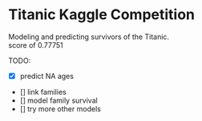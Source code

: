 # Titanic Kaggle Competition
Modeling and predicting survivors of the Titanic.  
score of 0.77751

TODO:  
- [x] predict NA ages
- [] link families
- [] model family survival
- [] try more other models
